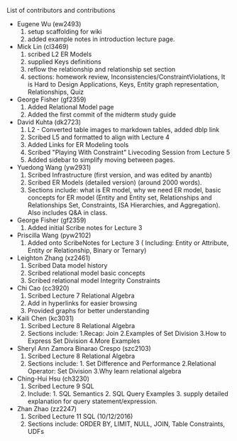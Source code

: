 List of contributors and contributions


* Eugene Wu (ew2493)
  1. setup scaffolding for wiki
  1. added example notes in introduction lecture page.
* Mick Lin (cl3469)
  1. scribed L2 ER Models
  1. supplied Keys definitions
  1. reflow the relationship and relationship set section
  1. sections: homework review, Inconsistencies/ConstraintViolations, It is Hard to Design Applications, Keys, Entity graph representation, Relationships, Quiz
* George Fisher (gf2359)
  1. Added Relational Model page
  1. Added the first commit of the midterm study guide
* David Kuhta (dk2723)
  1. L2 - Converted table images to markdown tables, added dblp link
  2. Scribed L5 and formatted to align with Lecture 4
  3. Added Links for ER Modeling tools
  4. Scribed "Playing With Constraint" Livecoding Session from Lecture 5
  5. Added sidebar to simplify moving between pages.
* Yuedong Wang (yw2931)
  1. Scribed Infrastructure (first version, and was edited by anantb)
  1. Scribed ER Models (detailed version) (around 2000 words).
  1. Sections include: what is ER model, why we need ER model, basic concepts for ER model (Entity and Entity set, Relationships and Relationships Set, Constraints, ISA Hierarchies, and Aggregation). Also includes Q&A in class.
* George Fisher (gf2359)
  1. Added initial Scribe notes for Lecture 3
* Priscilla Wang (pyw2102)
  1. Added onto ScribeNotes for Lecture 3 ( Including: Entity or Attribute, Entity or Relationship, Binary or Ternary)
* Leighton Zhang (xz2461)
  1. Scribed Data model history
  1. Scribed relational model basic concepts
  1. Scribed relational model Integrity Constraints
* Chi Cao (cc3920)
  1. Scribed Lecture 7 Relational Algebra
  1. Add in hyperlinks for easier browsing 
  1. Provided graphs for better understanding
* Kaili Chen (kc3031)
  1. Scribed Lecture 8 Relational Algebra
  1. Sections include: 1.Recap: Join 2.Examples of Set Division 3.How to Express Set Division 4.More Examples
* Sheryl Ann Zamora Binarao Crespo (szc2103)
  1. Scribed Lecture 8 Relational Algebra
  1. Sections include: 1. Set Difference and Performance 2.Relational Operator: Set Division 3.Why learn relational algebra
* Ching-Hui Hsu (ch3230)
  1. Scribed Lecture 9 SQL
  1. Include: 1. SQL Semantics 2. SQL Query Examples 3. supply detailed explanation for query statement/expression.
* Zhan Zhao (zz2247)
  1. Scribed Lecture 11 SQL (10/12/2016)
  1. Sections include: ORDER BY, LIMIT, NULL, JOIN, Table Constraints, UDFs